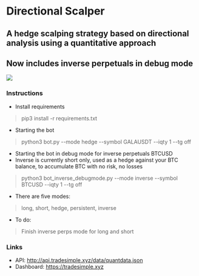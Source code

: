 # Directional Scalper
## A hedge scalping strategy based on directional analysis using a quantitative approach
## Now includes inverse perpetuals in debug mode
![](https://github.com/donewiththedollar/directional-scalper/blob/main/directional-scalper.gif)
### Instructions
* Install requirements
> pip3 install -r requirements.txt
* Starting the bot
> python3 bot.py --mode hedge --symbol GALAUSDT --iqty 1 --tg off
* Starting the bot in debug mode for inverse perpetuals BTCUSD
* Inverse is currently short only, used as a hedge against your BTC balance, to accumulate BTC with no risk, no losses
> python3 bot_inverse_debugmode.py --mode inverse --symbol BTCUSD --iqty 1 --tg off

* There are five modes:
> long, short, hedge, persistent, inverse
* To do:
> Finish inverse perps mode for long and short

### Links
* API: http://api.tradesimple.xyz/data/quantdata.json
* Dashboard: https://tradesimple.xyz
